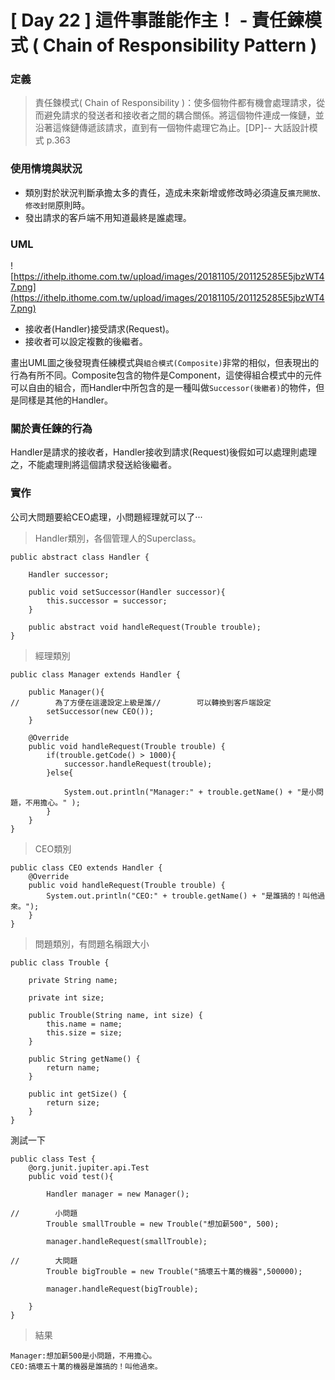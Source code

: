 # [ Day 22 ] 這件事誰能作主！ - 責任鍊模式 ( Chain of Responsibility Pattern )

### **定義**

> 責任鍊模式( Chain of Responsibility )：使多個物件都有機會處理請求，從而避免請求的發送者和接收者之間的耦合關係。將這個物件連成一條鏈，並沿著這條鏈傳遞該請求，直到有一個物件處理它為止。[DP]-- 大話設計模式 p.363
> 

### **使用情境與狀況**

- 類別對於狀況判斷承擔太多的責任，造成未來新增或修改時必須違反`擴充開放、修改封閉`原則時。
- 發出請求的客戶端不用知道最終是誰處理。

### **UML**

![https://ithelp.ithome.com.tw/upload/images/20181105/201125285E5jbzWT47.png](https://ithelp.ithome.com.tw/upload/images/20181105/201125285E5jbzWT47.png)

- 接收者(Handler)接受請求(Request)。
- 接收者可以設定複數的後繼者。

畫出UML圖之後發現責任練模式與`組合模式(Composite)`非常的相似，但表現出的行為有所不同。Composite包含的物件是Component，這使得組合模式中的元件可以自由的組合，而Handler中所包含的是一種叫做`Successor(後繼者)`的物件，但是同樣是其他的Handler。

### **關於責任鍊的行為**

Handler是請求的接收者，Handler接收到請求(Request)後假如可以處理則處理之，不能處理則將這個請求發送給後繼者。

### **實作**

公司大問題要給CEO處理，小問題經理就可以了···

> Handler類別，各個管理人的Superclass。
> 

```
public abstract class Handler {

    Handler successor;

    public void setSuccessor(Handler successor){
        this.successor = successor;
    }

    public abstract void handleRequest(Trouble trouble);
}

```

> 經理類別
> 

```
public class Manager extends Handler {

    public Manager(){
//        為了方便在這邊設定上級是誰//        可以轉換到客戶端設定
        setSuccessor(new CEO());
    }

    @Override
    public void handleRequest(Trouble trouble) {
        if(trouble.getCode() > 1000){
            successor.handleRequest(trouble);
        }else{

            System.out.println("Manager:" + trouble.getName() + "是小問題，不用擔心。" );
        }
    }
}

```

> CEO類別
> 

```
public class CEO extends Handler {
    @Override
    public void handleRequest(Trouble trouble) {
        System.out.println("CEO:" + trouble.getName() + "是誰搞的！叫他過來。");
    }
}

```

> 問題類別，有問題名稱跟大小
> 

```
public class Trouble {

    private String name;

    private int size;

    public Trouble(String name, int size) {
        this.name = name;
        this.size = size;
    }

    public String getName() {
        return name;
    }

    public int getSize() {
        return size;
    }
}

```

測試一下

```
public class Test {
    @org.junit.jupiter.api.Test
    public void test(){

        Handler manager = new Manager();

//        小問題
        Trouble smallTrouble = new Trouble("想加薪500", 500);

        manager.handleRequest(smallTrouble);

//        大問題
        Trouble bigTrouble = new Trouble("搞壞五十萬的機器",500000);

        manager.handleRequest(bigTrouble);

    }
}

```

> 結果
> 

```
Manager:想加薪500是小問題，不用擔心。
CEO:搞壞五十萬的機器是誰搞的！叫他過來。

```